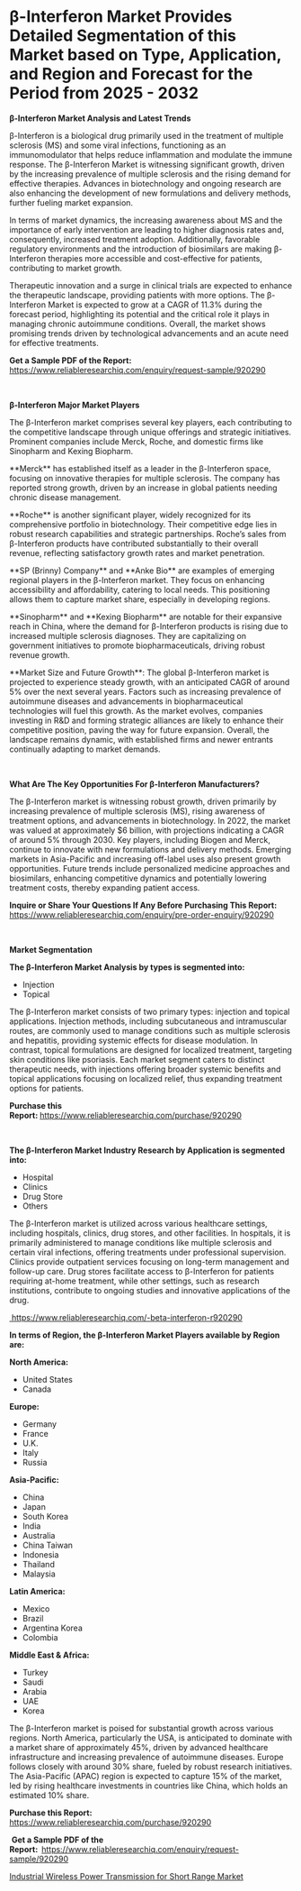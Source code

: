 <p><h1>β-Interferon Market Provides Detailed Segmentation of this Market based on Type, Application, and Region and Forecast for the Period from 2025 - 2032</h1></p><p><strong>β-Interferon Market Analysis and Latest Trends</strong></p>
<p><p>β-Interferon is a biological drug primarily used in the treatment of multiple sclerosis (MS) and some viral infections, functioning as an immunomodulator that helps reduce inflammation and modulate the immune response. The β-Interferon Market is witnessing significant growth, driven by the increasing prevalence of multiple sclerosis and the rising demand for effective therapies. Advances in biotechnology and ongoing research are also enhancing the development of new formulations and delivery methods, further fueling market expansion.</p><p>In terms of market dynamics, the increasing awareness about MS and the importance of early intervention are leading to higher diagnosis rates and, consequently, increased treatment adoption. Additionally, favorable regulatory environments and the introduction of biosimilars are making β-Interferon therapies more accessible and cost-effective for patients, contributing to market growth. </p><p>Therapeutic innovation and a surge in clinical trials are expected to enhance the therapeutic landscape, providing patients with more options. The β-Interferon Market is expected to grow at a CAGR of 11.3% during the forecast period, highlighting its potential and the critical role it plays in managing chronic autoimmune conditions. Overall, the market shows promising trends driven by technological advancements and an acute need for effective treatments.</p></p>
<p><strong>Get a Sample PDF of the Report:&nbsp;</strong> <a href="https://www.reliableresearchiq.com/enquiry/request-sample/920290?utm_campaign=3384&utm_medium=2&utm_source=Github&utm_content=ia&utm_term=21032025&utm_id=b-interferon">https://www.reliableresearchiq.com/enquiry/request-sample/920290</a></p>
<p>&nbsp;</p>
<p><strong>β-Interferon Major Market Players</strong></p>
<p><p>The β-Interferon market comprises several key players, each contributing to the competitive landscape through unique offerings and strategic initiatives. Prominent companies include Merck, Roche, and domestic firms like Sinopharm and Kexing Biopharm.</p><p>**Merck** has established itself as a leader in the β-Interferon space, focusing on innovative therapies for multiple sclerosis. The company has reported strong growth, driven by an increase in global patients needing chronic disease management.</p><p>**Roche** is another significant player, widely recognized for its comprehensive portfolio in biotechnology. Their competitive edge lies in robust research capabilities and strategic partnerships. Roche’s sales from β-Interferon products have contributed substantially to their overall revenue, reflecting satisfactory growth rates and market penetration.</p><p>**SP (Brinny) Company** and **Anke Bio** are examples of emerging regional players in the β-Interferon market. They focus on enhancing accessibility and affordability, catering to local needs. This positioning allows them to capture market share, especially in developing regions.</p><p>**Sinopharm** and **Kexing Biopharm** are notable for their expansive reach in China, where the demand for β-Interferon products is rising due to increased multiple sclerosis diagnoses. They are capitalizing on government initiatives to promote biopharmaceuticals, driving robust revenue growth.</p><p>**Market Size and Future Growth**: The global β-Interferon market is projected to experience steady growth, with an anticipated CAGR of around 5% over the next several years. Factors such as increasing prevalence of autoimmune diseases and advancements in biopharmaceutical technologies will fuel this growth. As the market evolves, companies investing in R&D and forming strategic alliances are likely to enhance their competitive position, paving the way for future expansion. Overall, the landscape remains dynamic, with established firms and newer entrants continually adapting to market demands.</p></p>
<p>&nbsp;</p>
<p><strong>What Are The Key Opportunities For β-Interferon Manufacturers?</strong></p>
<p><p>The β-Interferon market is witnessing robust growth, driven primarily by increasing prevalence of multiple sclerosis (MS), rising awareness of treatment options, and advancements in biotechnology. In 2022, the market was valued at approximately $6 billion, with projections indicating a CAGR of around 5% through 2030. Key players, including Biogen and Merck, continue to innovate with new formulations and delivery methods. Emerging markets in Asia-Pacific and increasing off-label uses also present growth opportunities. Future trends include personalized medicine approaches and biosimilars, enhancing competitive dynamics and potentially lowering treatment costs, thereby expanding patient access.</p></p>
<p><strong>Inquire or Share Your Questions If Any Before Purchasing This Report:</strong> <a href="https://www.reliableresearchiq.com/enquiry/pre-order-enquiry/920290?utm_campaign=3384&utm_medium=2&utm_source=Github&utm_content=ia&utm_term=21032025&utm_id=b-interferon">https://www.reliableresearchiq.com/enquiry/pre-order-enquiry/920290</a></p>
<p>&nbsp;</p>
<p><strong>Market Segmentation</strong></p>
<p><strong>The β-Interferon Market Analysis by types is segmented into:</strong></p>
<p><ul><li>Injection</li><li>Topical</li></ul></p>
<p><p>The β-Interferon market consists of two primary types: injection and topical applications. Injection methods, including subcutaneous and intramuscular routes, are commonly used to manage conditions such as multiple sclerosis and hepatitis, providing systemic effects for disease modulation. In contrast, topical formulations are designed for localized treatment, targeting skin conditions like psoriasis. Each market segment caters to distinct therapeutic needs, with injections offering broader systemic benefits and topical applications focusing on localized relief, thus expanding treatment options for patients.</p></p>
<p><strong>Purchase this Report:&nbsp;</strong><a href="https://www.reliableresearchiq.com/purchase/920290?utm_campaign=3384&utm_medium=2&utm_source=Github&utm_content=ia&utm_term=21032025&utm_id=b-interferon">https://www.reliableresearchiq.com/purchase/920290</a></p>
<p>&nbsp;</p>
<p><strong>The β-Interferon Market Industry Research by Application is segmented into:</strong></p>
<p><ul><li>Hospital</li><li>Clinics</li><li>Drug Store</li><li>Others</li></ul></p>
<p><p>The β-Interferon market is utilized across various healthcare settings, including hospitals, clinics, drug stores, and other facilities. In hospitals, it is primarily administered to manage conditions like multiple sclerosis and certain viral infections, offering treatments under professional supervision. Clinics provide outpatient services focusing on long-term management and follow-up care. Drug stores facilitate access to β-Interferon for patients requiring at-home treatment, while other settings, such as research institutions, contribute to ongoing studies and innovative applications of the drug.</p></p>
<p><a href="https://www.reliableresearchiq.com/-beta-interferon-r920290?utm_campaign=3384&utm_medium=2&utm_source=Github&utm_content=ia&utm_term=21032025&utm_id=b-interferon">&nbsp;https://www.reliableresearchiq.com/-beta-interferon-r920290</a></p>
<p><strong>In terms of Region, the β-Interferon Market Players available by Region are:</strong></p>
<p>
    <p> <strong> North America: </strong>
        <ul>
            <li>United States</li>
            <li>Canada</li>
        </ul>
        </p> 
    <p> <strong> Europe: </strong>
        <ul>
            <li>Germany</li>
            <li>France</li>
            <li>U.K.</li>
            <li>Italy</li>
            <li>Russia</li>
        </ul>
        </p> 
    <p> <strong> Asia-Pacific: </strong>
        <ul>
            <li>China</li>
            <li>Japan</li>
            <li>South Korea</li>
            <li>India</li>
            <li>Australia</li>
            <li>China Taiwan</li>
            <li>Indonesia</li>
            <li>Thailand</li>
            <li>Malaysia</li>
        </ul>
        </p> 
    <p> <strong> Latin America: </strong>
        <ul>
            <li>Mexico</li>
            <li>Brazil</li>
            <li>Argentina Korea</li>
            <li>Colombia</li>
        </ul>
        </p> 
    <p> <strong> Middle East & Africa: </strong>
        <ul>
            <li>Turkey</li>
            <li>Saudi</li>
            <li>Arabia</li>
            <li>UAE</li>
            <li>Korea</li>
        </ul>
    </p>
    </p>
<p><p>The β-Interferon market is poised for substantial growth across various regions. North America, particularly the USA, is anticipated to dominate with a market share of approximately 45%, driven by advanced healthcare infrastructure and increasing prevalence of autoimmune diseases. Europe follows closely with around 30% share, fueled by robust research initiatives. The Asia-Pacific (APAC) region is expected to capture 15% of the market, led by rising healthcare investments in countries like China, which holds an estimated 10% share.</p></p>
<p><strong>Purchase this Report: </strong><a href="https://www.reliableresearchiq.com/purchase/920290?utm_campaign=3384&utm_medium=2&utm_source=Github&utm_content=ia&utm_term=21032025&utm_id=b-interferon">https://www.reliableresearchiq.com/purchase/920290</a></p>
<p>&nbsp;<strong>Get a Sample PDF of the Report:&nbsp;&nbsp;</strong><a href="https://www.reliableresearchiq.com/enquiry/request-sample/920290?utm_campaign=3384&utm_medium=2&utm_source=Github&utm_content=ia&utm_term=21032025&utm_id=b-interferon">https://www.reliableresearchiq.com/enquiry/request-sample/920290</a></p>
<p><strong></strong></p>
<p><p><a href="https://github.com/lillybosakoi/Market-Research-Report-List-1/blob/main/industrial-wireless-power-transmission-for-short-range-market.md?utm_campaign=3384&utm_medium=2&utm_source=Github&utm_content=ia&utm_term=21032025&utm_id=b-interferon">Industrial Wireless Power Transmission for Short Range Market</a></p></p>